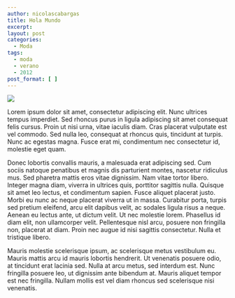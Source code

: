 ```yaml
---
author: nicolascabargas
title: Hola Mundo
excerpt:
layout: post
categories:
  - Moda
tags:
  - moda
  - verano
  - 2012
post_format: [ ]
---
```


[![][1]][1]

Lorem ipsum dolor sit amet, consectetur adipiscing elit. Nunc ultrices tempus imperdiet. Sed rhoncus purus in ligula adipiscing sit amet consequat felis cursus. Proin ut nisi urna, vitae iaculis diam. Cras placerat vulputate est vel commodo. Sed nulla leo, consequat at rhoncus quis, tincidunt at turpis. Nunc ac egestas magna. Fusce erat mi, condimentum nec consectetur id, molestie eget quam.

Donec lobortis convallis mauris, a malesuada erat adipiscing sed. Cum sociis natoque penatibus et magnis dis parturient montes, nascetur ridiculus mus. Sed pharetra mattis eros vitae dignissim. Nam vitae tortor libero. Integer magna diam, viverra in ultrices quis, porttitor sagittis nulla. Quisque sit amet leo lectus, et condimentum sapien. Fusce aliquet placerat justo. Morbi eu nunc ac neque placerat viverra ut in massa. Curabitur porta, turpis sed pretium eleifend, arcu elit dapibus velit, ac sodales ligula risus a neque. Aenean eu lectus ante, ut dictum velit. Ut nec molestie lorem. Phasellus id diam elit, non ullamcorper velit. Pellentesque nisl arcu, posuere non fringilla non, placerat at diam. Proin nec augue id nisi sagittis consectetur. Nulla et tristique libero.

Mauris molestie scelerisque ipsum, ac scelerisque metus vestibulum eu. Mauris mattis arcu id mauris lobortis hendrerit. Ut venenatis posuere odio, at tincidunt erat lacinia sed. Nulla at arcu metus, sed interdum est. Nunc fringilla posuere leo, ut dignissim ante bibendum at. Mauris aliquet tempor est nec fringilla. Nullam mollis est vel diam rhoncus sed scelerisque nisi venenatis.

 [1]: http://cabargas.com/images/siri.png